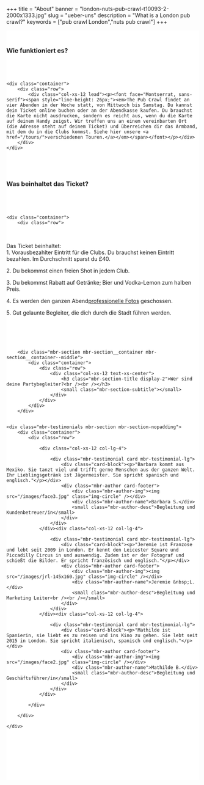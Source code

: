﻿+++
title = "About"
banner = "london-nuts-pub-crawl-t10093-2-2000x1333.jpg"
slug = "ueber-uns"
description = "What is a London pub crawl?"
keywords = ["pub crawl London","nuts pub crawl"]
+++

<section class="mbr-section mbr-section__container article" id="header3-1k" style="background-color: rgb(255, 255, 255); padding-top: 20px; padding-bottom: 20px;">
    <div class="container">
        <div class="row">
            <div class="col-xs-12">
                <h3 class="mbr-section-title display-2">Wie funktioniert es?</h3>
                <small class="mbr-section-subtitle"></small>
            </div>
        </div>
    </div>
</section>
<section class="mbr-section article mbr-section__container" id="content2-1l" style="background-color: rgb(255, 255, 255); padding-top: 20px; padding-bottom: 20px;">

    <div class="container">
        <div class="row">
            <div class="col-xs-12 lead"><p><font face="Montserrat, sans-serif"><span style="line-height: 26px;"><em>The Pub Crawl findet an vier Abenden in der Woche statt, von Mittwoch bis Samstag. Du kannst dein Ticket online buchen oder an der Abendkasse kaufen. Du brauchst die Karte nicht ausdrucken, sondern es reicht aus, wenn du die Karte auf deinem Handy zeigst. Wir treffen uns an einem vereinbarten Ort (die Adresse steht auf deinem Ticket) und überreichen dir das Armband, mit dem du in die Clubs kommst. Siehe hier unsere <a href="/tours/">verschiedenen Touren.</a></em></span></font></p></div>
        </div>
    </div>

</section>

<section class="mbr-section mbr-section__container article" id="header3-1m" style="background-color: rgb(255, 255, 255); padding-top: 20px; padding-bottom: 20px;">
    <div class="container">
        <div class="row">
            <div class="col-xs-12">
                <h3 class="mbr-section-title display-2">Was beinhaltet das Ticket?</h3>
                <small class="mbr-section-subtitle"></small>
            </div>
        </div>
    </div>
</section>

<section class="mbr-section article mbr-section__container" id="content1-1n" style="background-color: rgb(255, 255, 255); padding-top: 20px; padding-bottom: 20px;">

    <div class="container">
        <div class="row">
            <div class="col-xs-12 lead"><p>Das Ticket beinhaltet: <br />1. Vorausbezahlter Eintritt für die Clubs. Du brauchst keinen Eintritt bezahlen. Im Durchschnitt sparst du £40.</p><p>2. Du bekommst einen freien Shot in jedem Club.</p><p>3. Du bekommst Rabatt auf Getränke; Bier und Vodka-Lemon zum halben Preis.</p><p>4. Es werden den ganzen Abend<a href="/photos/">professionelle Fotos</a> geschossen.</p><p>5. Gut gelaunte Begleiter, die dich durch die Stadt führen werden.</p></div>
        </div>
    </div>

</section>

<section class="mbr-section" id="testimonials1-n" style="background-color: rgb(255, 255, 255); padding-top: 40px; padding-bottom: 120px;">



        <div class="mbr-section mbr-section__container mbr-section__container--middle">
            <div class="container">
                <div class="row">
                    <div class="col-xs-12 text-xs-center">
                        <h3 class="mbr-section-title display-2">Wer sind deine Partybegleiter?<br /><br /></h3>
                        <small class="mbr-section-subtitle"></small>
                    </div>
                </div>
            </div>
        </div>


    <div class="mbr-testimonials mbr-section mbr-section-nopadding">
        <div class="container">
            <div class="row">

                <div class="col-xs-12 col-lg-4">

                    <div class="mbr-testimonial card mbr-testimonial-lg">
                        <div class="card-block"><p>"Barbara kommt aus Mexiko. Sie tanzt viel und trifft gerne Menschen aus der ganzen Welt. Ihr Lieblingsgetränk ist Jägermeister. Sie spricht spanisch und englisch."</p></div>
                        <div class="mbr-author card-footer">
                            <div class="mbr-author-img"><img src="/images/face3.jpg" class="img-circle" /></div>
                            <div class="mbr-author-name">Barbara S.</div>
                            <small class="mbr-author-desc">Begleitung und Kundenbetreuer/in</small>
                        </div>
                    </div>
                </div><div class="col-xs-12 col-lg-4">

                    <div class="mbr-testimonial card mbr-testimonial-lg">
                        <div class="card-block"><p>"Jeremie ist Franzose und lebt seit 2009 in London. Er kennt den Leicester Square und Piccadilly Circus in und auswendig. Zudem ist er der Fotograf und schießt die Bilder. Er spricht französisch und englisch."</p></div>
                        <div class="mbr-author card-footer">
                            <div class="mbr-author-img"><img src="/images/jrl-145x160.jpg" class="img-circle" /></div>
                            <div class="mbr-author-name">Jeremie &nbsp;L.</div>
                            <small class="mbr-author-desc">Begleitung und Marketing Leiter<br /><br /></small>
                        </div>
                    </div>
                </div><div class="col-xs-12 col-lg-4">

                    <div class="mbr-testimonial card mbr-testimonial-lg">
                        <div class="card-block"><p>"Mathilde ist Spanierin, sie liebt es zu reisen und ins Kino zu gehen. Sie lebt seit 2015 in London. Sie spricht italienisch, spanisch und englisch."</p></div>
                        <div class="mbr-author card-footer">
                            <div class="mbr-author-img"><img src="/images/face2.jpg" class="img-circle" /></div>
                            <div class="mbr-author-name">Mathilde B.</div>
                            <small class="mbr-author-desc">Begleitung und Geschäftsführer/in</small>
                        </div>
                    </div>
                </div>

            </div>

        </div>

    </div>

</section>
